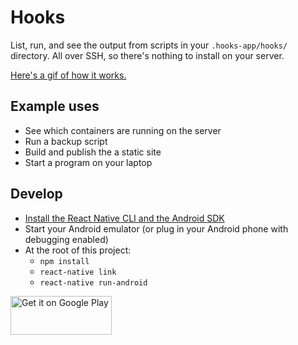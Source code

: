 # Hooks

List, run, and see the output from scripts in your ```.hooks-app/hooks/``` directory. All over SSH, so there's nothing to install on your server.

[Here's a gif of how it works.](media/demo.gif)

## Example uses

- See which containers are running on the server
- Run a backup script
- Build and publish the a static site
- Start a program on your laptop

## Develop

- [Install the React Native CLI and the Android SDK](https://facebook.github.io/react-native/docs/getting-started.html)
- Start your Android emulator (or plug in your Android phone with debugging enabled)
- At the root of this project:
  - ```npm install```
  - ```react-native link```
  - ```react-native run-android```

<a href='https://play.google.com/store/apps/details?id=com.hooks&utm_source=global_co&utm_medium=prtnr&utm_content=Mar2515&utm_campaign=PartBadge&pcampaignid=MKT-Other-global-all-co-prtnr-py-PartBadge-Mar2515-1'><img alt='Get it on Google Play' width="162" height="62" src='https://play.google.com/intl/en_us/badges/images/generic/en_badge_web_generic.png'/></a>
